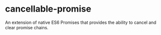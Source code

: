 # cancellable-promise
An extension of native ES6 Promises that provides the ability to cancel and clear promise chains.
